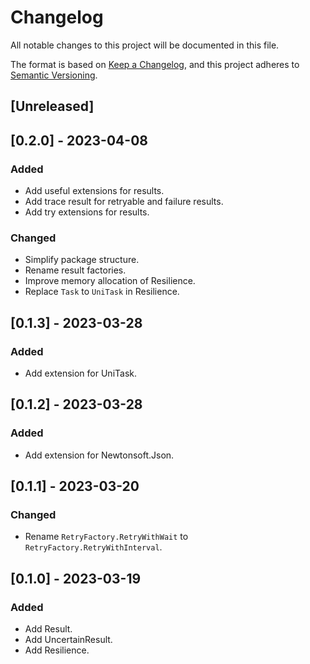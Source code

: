 # Changelog

All notable changes to this project will be documented in this file.

The format is based on [Keep a Changelog](https://keepachangelog.com/en/1.0.0/),
and this project adheres to [Semantic Versioning](https://semver.org/spec/v2.0.0.html).

## [Unreleased]

## [0.2.0] - 2023-04-08

### Added

- Add useful extensions for results.
- Add trace result for retryable and failure results.
- Add try extensions for results.

### Changed

- Simplify package structure.
- Rename result factories.
- Improve memory allocation of Resilience.
- Replace `Task` to `UniTask` in Resilience.

## [0.1.3] - 2023-03-28

### Added

- Add extension for UniTask.

## [0.1.2] - 2023-03-28

### Added

- Add extension for Newtonsoft.Json.

## [0.1.1] - 2023-03-20

### Changed

- Rename `RetryFactory.RetryWithWait` to `RetryFactory.RetryWithInterval`.

## [0.1.0] - 2023-03-19

### Added

- Add Result.
- Add UncertainResult.
- Add Resilience.